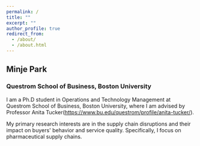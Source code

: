 ```yaml
---
permalink: /
title: ""
excerpt: ""
author_profile: true
redirect_from: 
  - /about/
  - /about.html
---
```


## Minje Park
### Questrom School of Business, Boston University

I am a Ph.D student in Operations and Technology Management at Questrom School of Business, Boston University, where I am advised by Professor Anita Tucker(https://www.bu.edu/questrom/profile/anita-tucker/).

My primary research interests are in the supply chain disruptions and their impact on buyers' behavior and service quality. Specifically, I focus on pharmaceutical supply chains. 
